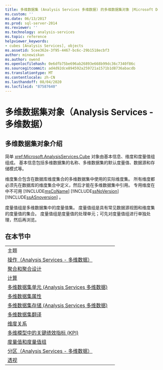 ```yaml
---
title: 多维数据集 (Analysis Services 多维数据) 的多维数据集对象 |Microsoft Docs
ms.custom: ''
ms.date: 06/13/2017
ms.prod: sql-server-2014
ms.reviewer: ''
ms.technology: analysis-services
ms.topic: reference
helpviewer_keywords:
- cubes [Analysis Services], objects
ms.assetid: 5cee362e-3f95-4467-bc6c-29b1518ecbf3
author: minewiskan
ms.author: owend
ms.openlocfilehash: 0e6dfb75be696ab26893e668b99dc36c7340f86c
ms.sourcegitcommit: ad4d92dce894592a259721a1571b1d8736abacdb
ms.translationtype: MT
ms.contentlocale: zh-CN
ms.lasthandoff: 08/04/2020
ms.locfileid: "87587640"
---
```

# <a name="cube-objects-analysis-services---multidimensional-data"></a>多维数据集对象（Analysis Services - 多维数据）
    
## <a name="introducing-cube-objects"></a>多维数据集对象介绍  
 简单 <xref:Microsoft.AnalysisServices.Cube> 对象由基本信息、维度和度量值组组成。 基本信息包括多维数据集的名称、多维数据集的默认度量值、数据源和存储模式等。  
  
 维度集合包含在数据库维度集合的多维数据集中使用的实际维度集。 所有维度都必须先在数据库的维度集合中定义，然后才能在多维数据集中引用。 专用维度在中不可用 [!INCLUDE[msCoName](../../includes/msconame-md.md)] [!INCLUDE[ssNoVersion](../../includes/ssnoversion-md.md)] [!INCLUDE[ssASnoversion](../../includes/ssasnoversion-md.md)] 。  
  
 度量值组是多维数据集中的度量值集。 度量值组是具有常见数据源视图和维度集的度量值的集合。 度量值组是度量值的处理单元；可先对度量值组进行单独处理，然后再浏览。  
  
## <a name="in-this-section"></a>在本节中  
  
|||  
|-|-|  
|主题||  
|[操作（Analysis Services - 多维数据）](../multidimensional-models/actions-analysis-services-multidimensional-data.md)||  
|[聚合和聚合设计](aggregations-and-aggregation-designs.md)||  
|[计算](calculations.md)||  
|[多维数据集单元 &#40;Analysis Services 多维数据&#41;](cube-cells-analysis-services-multidimensional-data.md)||  
|[多维数据集属性](cube-properties-multidimensional-model-programming.md)||  
|[多维数据集存储 &#40;Analysis Services 多维数据&#41;](cube-storage-analysis-services-multidimensional-data.md)||  
|[多维数据集翻译](cube-translations.md)||  
|[维度关系](dimension-relationships.md)||  
|[多维模型中的关键绩效指标 (KPI)](../multidimensional-models/key-performance-indicators-kpis-in-multidimensional-models.md)||  
|[度量值和度量值组](../multidimensional-models/measures-and-measure-groups.md)||  
|[分区（Analysis Services - 多维数据）](partitions-analysis-services-multidimensional-data.md)||  
|[透视](perspectives.md)||  
  
  
